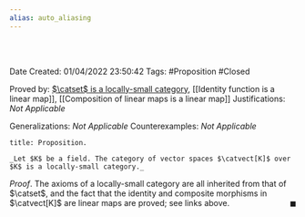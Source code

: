 ```yaml
---
alias: auto_aliasing
---
```


<br />
<br />

Date Created: 01/04/2022 23:50:42
Tags: #Proposition #Closed

Proved by:  [$\catset$ is a locally-small category](Category%20of%20sets%20is%20a%20locally-small%20category.md), [[Identity function is a linear map]], [[Composition of linear maps is a linear map]]
Justifications: _Not Applicable_

Generalizations: _Not Applicable_
Counterexamples: _Not Applicable_

``` ad-Proposition
title: Proposition.

_Let $K$ be a field. The category of vector spaces $\catvect[K]$ over $K$ is a locally-small category._

```

_Proof_. The axioms of a locally-small category are all inherited from that of $\catset$, and the fact that the identity and composite morphisms in $\catvect[K]$ are linear maps are proved; see links above.<span style="float:right;">$\blacksquare$</span>
